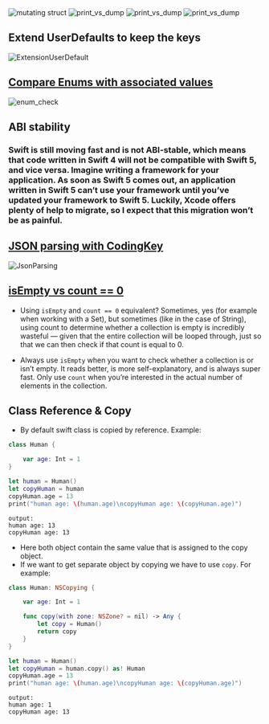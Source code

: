 <img src="../staticresources/mutatingstruct.png" alt="mutating struct" />
<img src="../staticresources/print_vs_dump.png" alt="print_vs_dump" />
<img src="../staticresources/allocation_performance.png" alt="print_vs_dump" />
<img src="../staticresources/allocation_performance2.png" alt="print_vs_dump" />

## Extend UserDefaults to keep the keys
<img src="../staticresources/ExtensionUserDefault.png" alt="ExtensionUserDefault" />

## [Compare Enums with associated values](https://stackoverflow.com/a/66062597/4245112)
<img src="../staticresources/enum_check.png" alt="enum_check" />

## ABI stability
### Swift is still moving fast and is not ABI-stable, which means that code written in Swift 4 will not be compatible with Swift 5, and vice versa. Imagine writing a framework for your application. As soon as Swift 5 comes out, an application written in Swift 5 can’t use your framework until you’ve updated your framework to Swift 5. Luckily, Xcode offers plenty of help to migrate, so I expect that this migration won’t be as painful.

## [JSON parsing with CodingKey](https://www.hackingwithswift.com/articles/119/codable-cheat-sheet)
<img src="../staticresources/JsonParsing.png" alt="JsonParsing" />

## [isEmpty vs count == 0](https://www.swiftbysundell.com/articles/count-vs-isEmpty/)

- Using `isEmpty` and `count == 0` equivalent? Sometimes, yes (for example when working with a Set), but sometimes (like in the case of String), using count to determine whether a collection is empty is incredibly wasteful — given that the entire collection will be looped through, just so that we can then check if that count is equal to 0.

- Always use `isEmpty` when you want to check whether a collection is or isn’t empty. It reads better, is more self-explanatory, and is always super fast. Only use `count` when you’re interested in the actual number of elements in the collection.

## Class Reference & Copy

- By default swift class is copied by reference. Example:

```Swift
class Human {

    var age: Int = 1
}

let human = Human()
let copyHuman = human
copyHuman.age = 13
print("human age: \(human.age)\ncopyHuman age: \(copyHuman.age)")
```

```
output: 
human age: 13
copyHuman age: 13
```
- Here both object contain the same value that is assigned to the copy object.
- If we want to get separate object by copying we have to use `copy`. For example:

```Swift
class Human: NSCopying {

    var age: Int = 1

    func copy(with zone: NSZone? = nil) -> Any {
        let copy = Human()
        return copy
    }
}

let human = Human()
let copyHuman = human.copy() as! Human
copyHuman.age = 13
print("human age: \(human.age)\ncopyHuman age: \(copyHuman.age)")
```
```
output: 
human age: 1
copyHuman age: 13
```